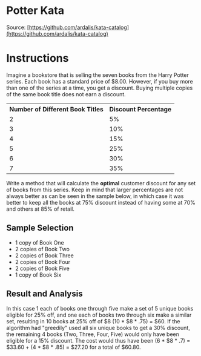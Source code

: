 Potter Kata
============
Source: [https://github.com/ardalis/kata-catalog](https://github.com/ardalis/kata-catalog)

# Instructions #

Imagine a bookstore that is selling the seven books from the Harry Potter series. Each book has a standard price of $8.00. However, if you buy more than one of the series at a time, you get a discount. Buying multiple copies of the same book title does not earn a discount.

<table>
<tr>
<th>Number of Different Book Titles</th>
<th>Discount Percentage</th>
</tr>
<tr><td>2</td><td>5%</td></tr>
<tr><td>3</td><td>10%</td></tr>
<tr><td>4</td><td>15%</td></tr>
<tr><td>5</td><td>25%</td></tr>
<tr><td>6</td><td>30%</td></tr>
<tr><td>7</td><td>35%</td></tr>
</table>

Write a method that will calculate the **optimal** customer discount for any set of books from this series. Keep in mind that larger percentages are not always better as can be seen in the sample below, in which case it was better to keep all the books at 75% discount instead of having some at 70% and others at 85% of retail.

## Sample Selection ##

- 1 copy of Book One
- 2 copies of Book Two
- 2 copies of Book Three
- 2 copies of Book Four
- 2 copies of Book Five
- 1 copy of Book Six

## Result and Analysis ##

In this case 1 each of books one through five make a set of 5 unique books eligible for 25% off, and one each of books two through six make a similar set, resulting in 10 books at 25% off of $8 (10 * $8 * .75) = $60.  If the algorithm had "greedily" used all six unique books to get a 30% discount, the remaining 4 books (Two, Three, Four, Five) would only have been eligible for a 15% discount.  The cost would thus have been (6 * $8 * .7) = $33.60 + (4 * $8 * .85) = $27.20 for a total of $60.80.